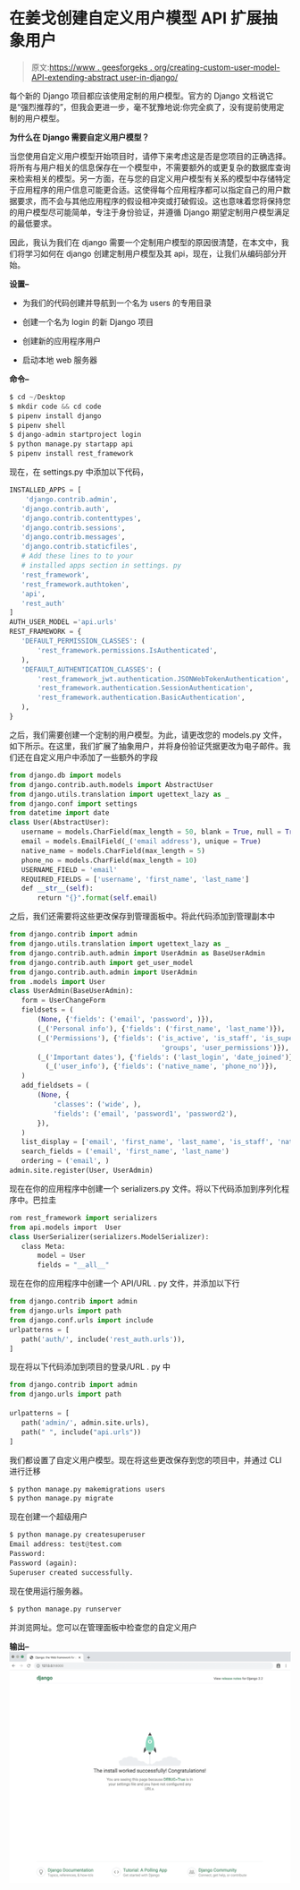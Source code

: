 # 在姜戈创建自定义用户模型 API 扩展抽象用户

> 原文:[https://www . geesforgeks . org/creating-custom-user-model-API-extending-abstract user-in-django/](https://www.geeksforgeeks.org/creating-custom-user-model-api-extending-abstractuser-in-django/)

每个新的 Django 项目都应该使用定制的用户模型。官方的 Django 文档说它是“强烈推荐的”，但我会更进一步，毫不犹豫地说:你完全疯了，没有提前使用定制的用户模型。

**为什么在 Django 需要自定义用户模型？**

当您使用自定义用户模型开始项目时，请停下来考虑这是否是您项目的正确选择。将所有与用户相关的信息保存在一个模型中，不需要额外的或更复杂的数据库查询来检索相关的模型。另一方面，在与您的自定义用户模型有关系的模型中存储特定于应用程序的用户信息可能更合适。这使得每个应用程序都可以指定自己的用户数据要求，而不会与其他应用程序的假设相冲突或打破假设。这也意味着您将保持您的用户模型尽可能简单，专注于身份验证，并遵循 Django 期望定制用户模型满足的最低要求。

因此，我认为我们在 django 需要一个定制用户模型的原因很清楚，在本文中，我们将学习如何在 django 创建定制用户模型及其 api，现在，让我们从编码部分开始。

**设置–**

*   为我们的代码创建并导航到一个名为 users 的专用目录

*   创建一个名为 login 的新 Django 项目

*   创建新的应用程序用户

*   启动本地 web 服务器

**命令–**

```py
$ cd ~/Desktop
$ mkdir code && cd code
$ pipenv install django
$ pipenv shell
$ django-admin startproject login
$ python manage.py startapp api
$ pipenv install rest_framework

```

现在，在 settings.py 中添加以下代码，

```py
INSTALLED_APPS = [
    'django.contrib.admin',
   'django.contrib.auth',
   'django.contrib.contenttypes',
   'django.contrib.sessions',
   'django.contrib.messages',
   'django.contrib.staticfiles',
   # Add these lines to to your
   # installed apps section in settings. py
   'rest_framework',
   'rest_framework.authtoken',
   'api',
   'rest_auth'
]
AUTH_USER_MODEL ='api.urls'
REST_FRAMEWORK = {
   'DEFAULT_PERMISSION_CLASSES': (
       'rest_framework.permissions.IsAuthenticated',
   ),
   'DEFAULT_AUTHENTICATION_CLASSES': (
       'rest_framework_jwt.authentication.JSONWebTokenAuthentication',
       'rest_framework.authentication.SessionAuthentication',
       'rest_framework.authentication.BasicAuthentication',
   ),
}
```

之后，我们需要创建一个定制的用户模型。为此，请更改您的 models.py 文件，如下所示。在这里，我们扩展了抽象用户，并将身份验证凭据更改为电子邮件。我们还在自定义用户中添加了一些额外的字段

```py
from django.db import models
from django.contrib.auth.models import AbstractUser
from django.utils.translation import ugettext_lazy as _
from django.conf import settings
from datetime import date
class User(AbstractUser):
   username = models.CharField(max_length = 50, blank = True, null = True, unique = True)
   email = models.EmailField(_('email address'), unique = True)
   native_name = models.CharField(max_length = 5)
   phone_no = models.CharField(max_length = 10)
   USERNAME_FIELD = 'email'
   REQUIRED_FIELDS = ['username', 'first_name', 'last_name']
   def __str__(self):
       return "{}".format(self.email)
```

之后，我们还需要将这些更改保存到管理面板中。将此代码添加到管理副本中

```py
from django.contrib import admin
from django.utils.translation import ugettext_lazy as _
from django.contrib.auth.admin import UserAdmin as BaseUserAdmin
from django.contrib.auth import get_user_model
from django.contrib.auth.admin import UserAdmin
from .models import User
class UserAdmin(BaseUserAdmin):
   form = UserChangeForm
   fieldsets = (
       (None, {'fields': ('email', 'password', )}),
       (_('Personal info'), {'fields': ('first_name', 'last_name')}),
       (_('Permissions'), {'fields': ('is_active', 'is_staff', 'is_superuser',
                                      'groups', 'user_permissions')}),
       (_('Important dates'), {'fields': ('last_login', 'date_joined')}),
         (_('user_info'), {'fields': ('native_name', 'phone_no')}),
   )
   add_fieldsets = (
       (None, {
           'classes': ('wide', ),
           'fields': ('email', 'password1', 'password2'),
       }),
   )
   list_display = ['email', 'first_name', 'last_name', 'is_staff', 'native_name', 'phone_no']
   search_fields = ('email', 'first_name', 'last_name')
   ordering = ('email', )
admin.site.register(User, UserAdmin)
```

现在在你的应用程序中创建一个 serializers.py 文件。将以下代码添加到序列化程序中。巴拉圭

```py
rom rest_framework import serializers
from api.models import  User
class UserSerializer(serializers.ModelSerializer):
   class Meta:
       model = User
       fields = "__all__"
```

现在在你的应用程序中创建一个 API/URL . py 文件，并添加以下行

```py
from django.contrib import admin
from django.urls import path
from django.conf.urls import include
urlpatterns = [
   path('auth/', include('rest_auth.urls')),
]
```

现在将以下代码添加到项目的登录/URL . py 中

```py
from django.contrib import admin
from django.urls import path

urlpatterns = [
   path('admin/', admin.site.urls),
   path(" ", include("api.urls"))
]
```

我们都设置了自定义用户模型。现在将这些更改保存到您的项目中，并通过 CLI 进行迁移

```py
$ python manage.py makemigrations users
$ python manage.py migrate

```

现在创建一个超级用户

```py
$ python manage.py createsuperuser
Email address: test@test.com
Password:
Password (again):
Superuser created successfully.

```

现在使用运行服务器。

```py
$ python manage.py runserver

```

并浏览网址。您可以在管理面板中检查您的自定义用户

**输出–**![](img/dad6c7d7599b22e6f6a99dd6d0fb9c80.png)